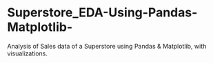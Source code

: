 # Superstore_EDA-Using-Pandas-Matplotlib-
Analysis of Sales data of a Superstore using Pandas &amp; Matplotlib, with visualizations.
